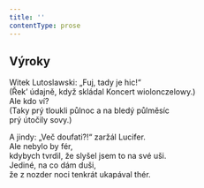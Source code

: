 ```yaml
---
title: ''
contentType: prose
---
```


## Výroky

Witek Lutoslawski: „Fuj, tady je hic!“  
(Řek’ údajně, když skládal Koncert wiolonczelowy.)  
Ale kdo ví?  
(Taky prý tloukli půlnoc a na bledý půlměsíc  
prý útočily sovy.)

A jindy: „Več doufati?!“ zaržál Lucifer.  
Ale nebylo by fér,  
kdybych tvrdil, že slyšel jsem to na své uši.  
Jediné, na co dám duši,  
že z nozder noci tenkrát ukapával thér.
